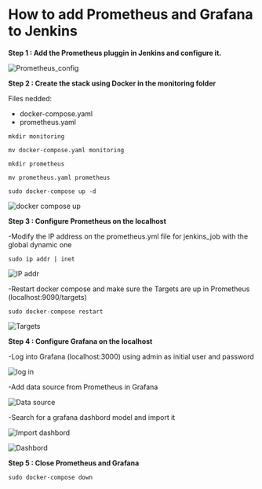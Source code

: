 # How to add Prometheus and Grafana to Jenkins

**Step 1 : Add the Prometheus pluggin in Jenkins and configure it.**

![Prometheus_config](https://github.com/gakengabinatsume/DevOps2023/assets/141765846/ad2b35e7-eb6c-4c3f-8e8e-04f76863c9c3)

**Step 2 : Create the stack using Docker in the monitoring folder**

Files nedded:
- docker-compose.yaml
- prometheus.yaml

`mkdir monitoring`

`mv docker-compose.yaml monitoring`

`mkdir prometheus`

`mv prometheus.yaml prometheus`

`sudo docker-compose up -d`

![docker compose up](https://github.com/gakengabinatsume/DevOps2023/assets/141765846/ddb127e7-2b8e-4f6a-8283-070c004cfc21)

**Step 3 : Configure Prometheus on the localhost**

-Modify the IP address on the prometheus.yml file for jenkins_job with the global dynamic one 

`sudo ip addr | inet`

![IP addr](https://github.com/gakengabinatsume/DevOps2023/assets/141765846/31db5b46-2393-469e-906a-2266bb9d22cf)

-Restart docker compose and make sure the Targets are up in Prometheus (localhost:9090/targets)

`sudo docker-compose restart`

![Targets](https://github.com/gakengabinatsume/DevOps2023/assets/141765846/1cce0bd9-c3b3-4c5a-a4a5-dd0905a3ec84)

**Step 4 : Configure Grafana on the localhost**

-Log into Grafana (localhost:3000) using admin as initial user and password

![log in](https://github.com/gakengabinatsume/DevOps2023/assets/141765846/78a9a91b-6285-443d-a1e8-0c52d4c5a164)

-Add data source from Prometheus in Grafana

![Data source](https://github.com/gakengabinatsume/DevOps2023/assets/141765846/6b673e73-273d-486a-8443-bb9721e5a140)

-Search for a grafana dashbord model and import it

![Import dashbord](https://github.com/gakengabinatsume/DevOps2023/assets/141765846/5dc877ab-7c7d-4e96-8f85-87e54e597797)

![Dashbord](https://github.com/gakengabinatsume/DevOps2023/assets/141765846/a6b5a143-a9d2-4e17-9a59-04c5964880f7)

**Step 5 : Close Prometheus and Grafana**

`sudo docker-compose down`

